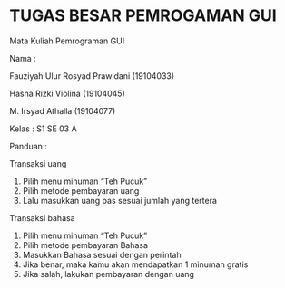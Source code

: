# TUGAS BESAR PEMROGAMAN GUI
Mata Kuliah Pemrograman GUI


Nama  : 

Fauziyah Ulur Rosyad Prawidani (19104033)

Hasna Rizki Violina (19104045)

M. Irsyad Athalla (19104077)

Kelas : S1 SE 03 A

Panduan :

Transaksi uang

1.	Pilih menu minuman “Teh Pucuk”
2.	Pilih metode pembayaran uang
3.	Lalu masukkan uang pas sesuai jumlah yang tertera

Transaksi bahasa

1.	Pilih menu minuman “Teh Pucuk”
2.	Pilih metode pembayaran Bahasa
3.	Masukkan Bahasa sesuai dengan perintah
4.	Jika benar, maka kamu akan mendapatkan 1 minuman gratis
5.	Jika salah, lakukan pembayaran dengan uang

